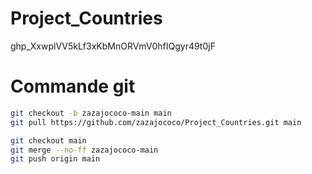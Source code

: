 # Project_Countries

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

# Commande git 
```sh
git checkout -b zazajococo-main main
git pull https://github.com/zazajococo/Project_Countries.git main
```
```sh
git checkout main
git merge --no-ff zazajococo-main
git push origin main
```